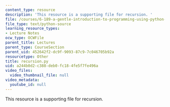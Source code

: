 ```yaml
---
content_type: resource
description: 'This resource is a supporting file for recursion. '
file: /courses/6-189-a-gentle-introduction-to-programming-using-python-january-iap-2011/a244b0d2c388deb0fc184fe5f7fe496a_recursion.py
file_type: text/python-source
learning_resource_types:
- Lecture Notes
ocw_type: OCWFile
parent_title: Lectures
parent_type: CourseSection
parent_uid: 452642f2-dc9f-9093-87c9-7c046705b92a
resourcetype: Other
title: recursion.py
uid: a244b0d2-c388-deb0-fc18-4fe5f7fe496a
video_files:
  video_thumbnail_file: null
video_metadata:
  youtube_id: null
---
```

This resource is a supporting file for recursion. 